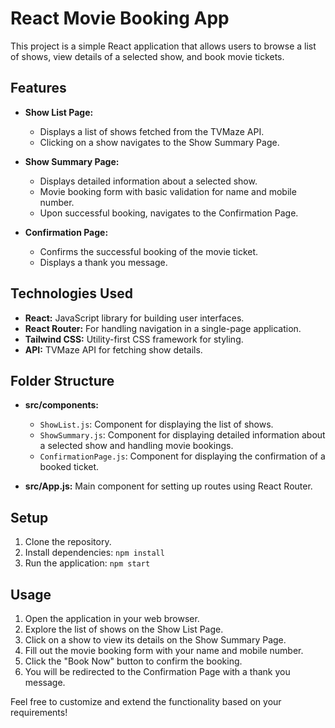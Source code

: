  # React Movie Booking App

This project is a simple React application that allows users to browse a list of shows, view details of a selected show, and book movie tickets.

## Features

- **Show List Page:**
  - Displays a list of shows fetched from the TVMaze API.
  - Clicking on a show navigates to the Show Summary Page.

- **Show Summary Page:**
  - Displays detailed information about a selected show.
  - Movie booking form with basic validation for name and mobile number.
  - Upon successful booking, navigates to the Confirmation Page.

- **Confirmation Page:**
  - Confirms the successful booking of the movie ticket.
  - Displays a thank you message.

## Technologies Used

- **React:** JavaScript library for building user interfaces.
- **React Router:** For handling navigation in a single-page application.
- **Tailwind CSS:** Utility-first CSS framework for styling.
- **API:** TVMaze API for fetching show details.

## Folder Structure

- **src/components:**
  - `ShowList.js`: Component for displaying the list of shows.
  - `ShowSummary.js`: Component for displaying detailed information about a selected show and handling movie bookings.
  - `ConfirmationPage.js`: Component for displaying the confirmation of a booked ticket.

- **src/App.js:** Main component for setting up routes using React Router.

## Setup

1. Clone the repository.
2. Install dependencies: `npm install`
3. Run the application: `npm start`

## Usage

1. Open the application in your web browser.
2. Explore the list of shows on the Show List Page.
3. Click on a show to view its details on the Show Summary Page.
4. Fill out the movie booking form with your name and mobile number.
5. Click the "Book Now" button to confirm the booking.
6. You will be redirected to the Confirmation Page with a thank you message.

Feel free to customize and extend the functionality based on your requirements!
